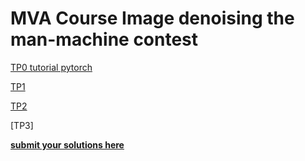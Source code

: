 # MVA Course Image denoising the man-machine contest

[TP0 tutorial pytorch](https://colab.research.google.com/drive/1n4r0GFizHqJDHQ0W4WwZMCoP1LLgMaBa)

[TP1](https://colab.research.google.com/drive/1Sp4pETeaZU7dnnzheCxqw8LVGVn4g9TW)

[TP2](https://colab.research.google.com/drive/1eFXceVAw-_2rHqOiTYgpgz1Q2NRRYSEG) 

[TP3]

**[submit your solutions here](https://docs.google.com/forms/d/e/1FAIpQLScQZ6QQvsdihV5NqNBeVe35Cg1MnvjFFNum7o-v8Ody6dhpVA/viewform)**
